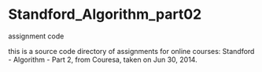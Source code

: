 Standford_Algorithm_part02
==========================

assignment code

this is a source code directory of assignments for online courses: Standford - Algorithm - Part 2, from Couresa, taken on Jun 30, 2014.
